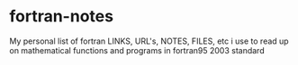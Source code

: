# fortran-notes
My personal list of fortran LINKS, URL's, NOTES, FILES, etc i use to read up on mathematical functions and programs in fortran95 2003 standard
